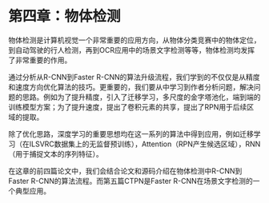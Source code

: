 # 第四章：物体检测

物体检测是计算机视觉一个非常重要的应用方向，从物体分类竞赛中的物体定位，到自动驾驶的行人检测，再到OCR应用中的场景文字检测等等，物体检测均发挥了非常重要的作用。

通过分析从R-CNN到Faster R-CNN的算法升级流程，我们学到的不仅仅是从精度和速度方向优化算法的技巧。更重要的，我们要从中学习到作者分析问题，解决问题的思路。例如为了提升精度，引入了迁移学习，多尺度的金字塔池化，端到端的训练模型方案；为了提升速度，提出了卷积元素的共享，提出了RPN用于后续区域的提取。

除了优化思路，深度学习的重要思想均在这一系列的算法中得到应用，例如迁移学习（在ILSVRC数据集上的无监督预训练），Attention（RPN产生候选区域），RNN（用于捕捉文本的序列特征）。

在这章的前四篇论文中，我们会结合论文和源码介绍在物体检测中R-CNN到Faster R-CNN的算法流程。而第五篇CTPN是Faster R-CNN在场景文字检测的一个典型应用。

